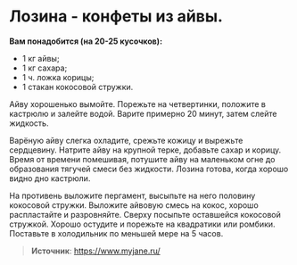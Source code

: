 # Лозина - конфеты из айвы.

**Вам понадобится (на 20-25 кусочков):**

- 1 кг айвы;
- 1 кг сахара;
- 1 ч. ложка корицы;
- 1 стакан кокосовой стружки.

Айву хорошенько вымойте. Порежьте на четвертинки, положите в кастрюлю и залейте водой. Варите примерно 20 минут, затем слейте жидкость.

Варёную айву слегка охладите, срежьте кожицу и вырежьте сердцевину. Натрите айву на крупной терке, добавьте сахар и корицу. Время от времени помешивая, потушите айву на маленьком огне до образования тягучей смеси без жидкости. Лозина готова, когда хорошо видно дно кастрюли.

На противень выложите пергамент, высыпьте на него половину кокосовой стружки. Выложите айвовую смесь на кокос, хорошо распластайте и разровняйте. Сверху посыпьте оставшейся кокосовой стружкой. Хорошо остудите и порежьте на квадратики или ромбики. Поставьте в холодильник по меньшей мере на 5 часов.

> **Источник**: https://www.myjane.ru/
